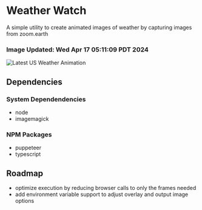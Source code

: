# Weather Watch

A simple utility to create animated images of weather by capturing images from zoom.earth

### Image Updated: Wed Apr 17 05:11:09 PDT 2024

![Latest US Weather Animation](animations/2024-04-17.webp)

## Dependencies
### System Dependendencies
* node
* imagemagick
### NPM Packages
* puppeteer
* typescript

## Roadmap
* optimize execution by reducing browser calls to only the frames needed
* add environment variable support to adjust overlay and output image options
